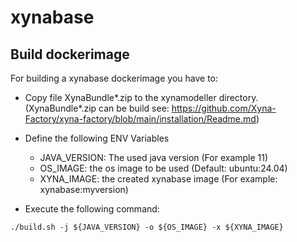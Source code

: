 # xynabase

## Build dockerimage
For building a xynabase dockerimage you have to:
* Copy file XynaBundle*.zip to the xynamodeller directory. (XynaBundle*.zip can be build see: https://github.com/Xyna-Factory/xyna-factory/blob/main/installation/Readme.md)
* Define the following ENV Variables
  * JAVA_VERSION: The used java version (For example 11)
  * OS_IMAGE: the os image to be used (Default: ubuntu:24.04)
  * XYNA_IMAGE: the created xynabase image (For example: xynabase:myversion)

* Execute the following command:

```
./build.sh -j ${JAVA_VERSION} -o ${OS_IMAGE} -x ${XYNA_IMAGE}
```
